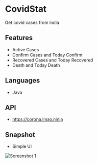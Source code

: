 # CovidStat
Get covid cases from india

## Features

- Active Cases
- Confirm Cases and Today Confirm
- Recovered Cases and Today Recovered
- Death and Today Death

## Languages

- Java

## API
- https://corona.lmao.ninja

## Snapshot

- Simple UI

![Screenshot 1](https://user-images.githubusercontent.com/30592638/123838699-e5f72d00-d929-11eb-9681-84b124d6d2bf.png)
